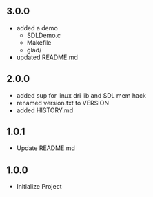 ## 3.0.0
- added a demo
	- SDLDemo.c
	- Makefile
	- glad/
- updated README.md

## 2.0.0
- added sup for linux dri lib and SDL mem hack
- renamed version.txt to VERSION
- added HISTORY.md

## 1.0.1
- Update README.md

## 1.0.0
- Initialize Project